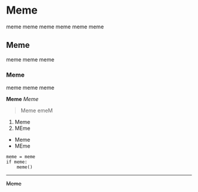 # Meme
meme meme meme meme meme meme

## Meme
meme meme meme

### Meme 
meme meme meme

**Meme**
*Meme*
>Meme
>emeM

1. Meme
2. MEme

- Meme
- MEme

```
meme = meme
if meme:
    meme()
```

---

~~Meme~~



